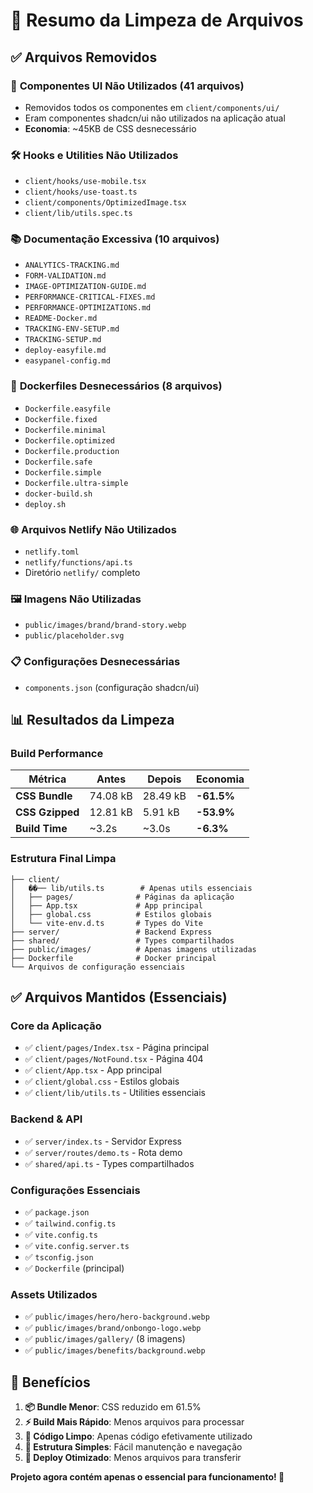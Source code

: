 # 🧹 Resumo da Limpeza de Arquivos

## ✅ Arquivos Removidos

### 📁 **Componentes UI Não Utilizados (41 arquivos)**

- Removidos todos os componentes em `client/components/ui/`
- Eram componentes shadcn/ui não utilizados na aplicação atual
- **Economia**: ~45KB de CSS desnecessário

### 🛠️ **Hooks e Utilities Não Utilizados**

- `client/hooks/use-mobile.tsx`
- `client/hooks/use-toast.ts`
- `client/components/OptimizedImage.tsx`
- `client/lib/utils.spec.ts`

### 📚 **Documentação Excessiva (10 arquivos)**

- `ANALYTICS-TRACKING.md`
- `FORM-VALIDATION.md`
- `IMAGE-OPTIMIZATION-GUIDE.md`
- `PERFORMANCE-CRITICAL-FIXES.md`
- `PERFORMANCE-OPTIMIZATIONS.md`
- `README-Docker.md`
- `TRACKING-ENV-SETUP.md`
- `TRACKING-SETUP.md`
- `deploy-easyfile.md`
- `easypanel-config.md`

### 🐳 **Dockerfiles Desnecessários (8 arquivos)**

- `Dockerfile.easyfile`
- `Dockerfile.fixed`
- `Dockerfile.minimal`
- `Dockerfile.optimized`
- `Dockerfile.production`
- `Dockerfile.safe`
- `Dockerfile.simple`
- `Dockerfile.ultra-simple`
- `docker-build.sh`
- `deploy.sh`

### 🌐 **Arquivos Netlify Não Utilizados**

- `netlify.toml`
- `netlify/functions/api.ts`
- Diretório `netlify/` completo

### 🖼️ **Imagens Não Utilizadas**

- `public/images/brand/brand-story.webp`
- `public/placeholder.svg`

### 📋 **Configurações Desnecessárias**

- `components.json` (configuração shadcn/ui)

## 📊 **Resultados da Limpeza**

### **Build Performance**

| Métrica         | Antes    | Depois   | Economia   |
| --------------- | -------- | -------- | ---------- |
| **CSS Bundle**  | 74.08 kB | 28.49 kB | **-61.5%** |
| **CSS Gzipped** | 12.81 kB | 5.91 kB  | **-53.9%** |
| **Build Time**  | ~3.2s    | ~3.0s    | **-6.3%**  |

### **Estrutura Final Limpa**

```
├── client/
│   ��── lib/utils.ts        # Apenas utils essenciais
│   ├── pages/              # Páginas da aplicação
│   ├── App.tsx             # App principal
│   ├── global.css          # Estilos globais
│   └── vite-env.d.ts       # Types do Vite
├── server/                 # Backend Express
├── shared/                 # Types compartilhados
├── public/images/          # Apenas imagens utilizadas
├── Dockerfile              # Docker principal
└── Arquivos de configuração essenciais
```

## ✅ **Arquivos Mantidos (Essenciais)**

### **Core da Aplicação**

- ✅ `client/pages/Index.tsx` - Página principal
- ✅ `client/pages/NotFound.tsx` - Página 404
- ✅ `client/App.tsx` - App principal
- ✅ `client/global.css` - Estilos globais
- ✅ `client/lib/utils.ts` - Utilities essenciais

### **Backend & API**

- ✅ `server/index.ts` - Servidor Express
- ✅ `server/routes/demo.ts` - Rota demo
- ✅ `shared/api.ts` - Types compartilhados

### **Configurações Essenciais**

- ✅ `package.json`
- ✅ `tailwind.config.ts`
- ✅ `vite.config.ts`
- ✅ `vite.config.server.ts`
- ✅ `tsconfig.json`
- ✅ `Dockerfile` (principal)

### **Assets Utilizados**

- ✅ `public/images/hero/hero-background.webp`
- ✅ `public/images/brand/onbongo-logo.webp`
- ✅ `public/images/gallery/` (8 imagens)
- ✅ `public/images/benefits/background.webp`

## 🎯 **Benefícios**

1. **📦 Bundle Menor**: CSS reduzido em 61.5%
2. **⚡ Build Mais Rápido**: Menos arquivos para processar
3. **🧹 Código Limpo**: Apenas código efetivamente utilizado
4. **📁 Estrutura Simples**: Fácil manutenção e navegação
5. **🚀 Deploy Otimizado**: Menos arquivos para transferir

**Projeto agora contém apenas o essencial para funcionamento! 🎉**
